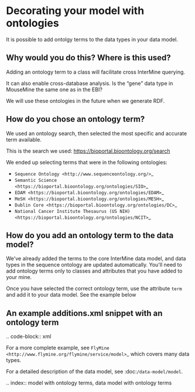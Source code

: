 Decorating your model with ontologies
================================================================

It is possible to add ontolgy terms to the data types in your data model. 

Why would you do this? Where is this used?
----------------------------------------------

Adding an ontology term to a class will facilitate cross InterMine querying. 

It can also enable cross-database analysis. Is the “gene” data type in MouseMine the same one as in the EBI?

We will use these ontologies in the future when we generate RDF.

How do you chose an ontology term?
--------------------------------------

We used an ontology search, then selected the most specific and accurate term available.

This is the search we used: https://bioportal.bioontology.org/search

We ended up selecting terms that were in the following ontologies:

* `Sequence Ontology <http://www.sequenceontology.org/>`_
* `Semantic Science <https://bioportal.bioontology.org/ontologies/SIO>`_
* `EDAM <https://bioportal.bioontology.org/ontologies/EDAM>`_
* `MeSH <https://bioportal.bioontology.org/ontologies/MESH>`_
* `Dublin Core <https://bioportal.bioontology.org/ontologies/DC>`_ 
* `National Cancer Institute Thesaurus (US NIH) <https://bioportal.bioontology.org/ontologies/NCIT>`_ 



How do you add an ontology term to the data model?
----------------------------------------------------------------------------
 
We've already added the terms to the core InterMine data model, and data types in the sequence ontology are updated automatically. You'll need to add ontology terms only to classes and attributes that you have added to your mine.

Once you have selected the correct ontology term, use the attribute `term` and add it to your data model. See the example below


An example additions.xml snippet with an ontology term
---------------------------------------------------------------------

.. code-block:: xml

  <?xml version="1.0"?>
  <model name="testing" package="org.intermine.model.bio">
    <class name="Protein" is-interface="true" term="http://semanticscience.org/resource/SIO_010043">
      <attribute name="name" type="java.lang.String" term="http://edamontology.org/data_2099"/>
    </class>
  </model>

For a more complete example, see `FlyMine <http://www.flymine.org/flymine/service/model>`_ which covers many data types.

For a detailed description of the data model, see :doc:`/data-model/model`.

.. index:: model with ontology terms, data model with ontology terms
